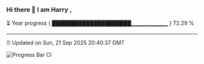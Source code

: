 ### Hi there 👋 I am Harry , 

⏳ Year progress { █████████████████████▁▁▁▁▁▁▁▁▁ } 72.29 %

---

⏰ Updated on Sun, 21 Sep 2025 20:40:37 GMT

![Progress Bar CI](https://github.com/duykhang68/duykhang68/workflows/Progress%20Bar%20CI/badge.svg)
